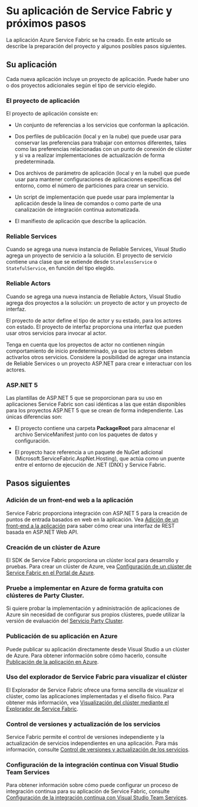 <properties
   pageTitle="Pasos siguientes de la creación del proyecto de Service Fabric | Microsoft Azure"
   description="Este artículo contiene vínculos a un conjunto de tareas básicas de desarrollo para Service Fabric"
   services="service-fabric"
   documentationCenter=".net"
   authors="seanmck"
   manager="timlt"
   editor=""/>

<tags
   ms.service="service-fabric"
   ms.devlang="dotNet"
   ms.topic="article"
   ms.tgt_pltfrm="NA"
   ms.workload="NA"
   ms.date="12/06/2015"
   ms.author="seanmck"/>

# Su aplicación de Service Fabric y próximos pasos
La aplicación Azure Service Fabric se ha creado. En este artículo se describe la preparación del proyecto y algunos posibles pasos siguientes.

## Su aplicación
Cada nueva aplicación incluye un proyecto de aplicación. Puede haber uno o dos proyectos adicionales según el tipo de servicio elegido.

### El proyecto de aplicación
El proyecto de aplicación consiste en:

- Un conjunto de referencias a los servicios que conforman la aplicación.

- Dos perfiles de publicación (local y en la nube) que puede usar para conservar las preferencias para trabajar con entornos diferentes, tales como las preferencias relacionadas con un punto de conexión de clúster y si va a realizar implementaciones de actualización de forma predeterminada.

- Dos archivos de parámetro de aplicación (local y en la nube) que puede usar para mantener configuraciones de aplicaciones específicas del entorno, como el número de particiones para crear un servicio.

- Un script de implementación que puede usar para implementar la aplicación desde la línea de comandos o como parte de una canalización de integración continua automatizada.

- El manifiesto de aplicación que describe la aplicación.

### Reliable Services
Cuando se agrega una nueva instancia de Reliable Services, Visual Studio agrega un proyecto de servicio a la solución. El proyecto de servicio contiene una clase que se extiende desde `StatelessService` o `StatefulService`, en función del tipo elegido.

### Reliable Actors
Cuando se agrega una nueva instancia de Reliable Actors, Visual Studio agrega dos proyectos a la solución: un proyecto de actor y un proyecto de interfaz.

El proyecto de actor define el tipo de actor y su estado, para los actores con estado. El proyecto de interfaz proporciona una interfaz que pueden usar otros servicios para invocar al actor.

Tenga en cuenta que los proyectos de actor no contienen ningún comportamiento de inicio predeterminado, ya que los actores deben activarlos otros servicios. Considere la posibilidad de agregar una instancia de Reliable Services o un proyecto ASP.NET para crear e interactuar con los actores.

### ASP.NET 5
Las plantillas de ASP.NET 5 que se proporcionan para su uso en aplicaciones Service Fabric son casi idénticas a las que están disponibles para los proyectos ASP.NET 5 que se crean de forma independiente. Las únicas diferencias son:

- El proyecto contiene una carpeta **PackageRoot** para almacenar el archivo ServiceManifest junto con los paquetes de datos y configuración.

- El proyecto hace referencia a un paquete de NuGet adicional (Microsoft.ServiceFabric.AspNet.Hosting), que actúa como un puente entre el entorno de ejecución de .NET (DNX) y Service Fabric.

## Pasos siguientes
### Adición de un front-end web a la aplicación
Service Fabric proporciona integración con ASP.NET 5 para la creación de puntos de entrada basados en web en la aplicación. Vea [Adición de un front-end a la aplicación][add-web-frontend] para saber cómo crear una interfaz de REST basada en ASP.NET Web API.

### Creación de un clúster de Azure
El SDK de Service Fabric proporciona un clúster local para desarrollo y pruebas. Para crear un clúster de Azure, vea [Configuración de un clúster de Service Fabric en el Portal de Azure][create-cluster-in-portal].

### Pruebe a implementar en Azure de forma gratuita con clústeres de Party Cluster.

Si quiere probar la implementación y administración de aplicaciones de Azure sin necesidad de configurar sus propios clústeres, puede utilizar la versión de evaluación del [Servicio Party Cluster](http://aka.ms/tryservicefabric).

### Publicación de su aplicación en Azure
Puede publicar su aplicación directamente desde Visual Studio a un clúster de Azure. Para obtener información sobre cómo hacerlo, consulte [Publicación de la aplicación en Azure][publish-app-to-azure].

### Uso del explorador de Service Fabric para visualizar el clúster
El Explorador de Service Fabric ofrece una forma sencilla de visualizar el clúster, como las aplicaciones implementadas y el diseño físico. Para obtener más información, vea [Visualización del clúster mediante el Explorador de Service Fabric][visualize-with-sfx].

### Control de versiones y actualización de los servicios
Service Fabric permite el control de versiones independiente y la actualización de servicios independientes en una aplicación. Para más información, consulte [Control de versiones y actualización de los servicios][app-upgrade-tutorial].

### Configuración de la integración continua con Visual Studio Team Services
Para obtener información sobre cómo puede configurar un proceso de integración continua para su aplicación de Service Fabric, consulte [Configuración de la integración continua con Visual Studio Team Services][ci-with-vso].



<!-- Links -->
[add-web-frontend]: service-fabric-add-a-web-frontend.md
[create-cluster-in-portal]: service-fabric-cluster-creation-via-portal.md
[publish-app-to-azure]: service-fabric-publish-app-remote-cluster.md
[visualize-with-sfx]: service-fabric-visualizing-your-cluster.md
[ci-with-vso]: service-fabric-set-up-continuous-integration.md
[reliable-services-webapi]: service-fabric-reliable-services-communication-webapi.md
[app-upgrade-tutorial]: service-fabric-application-upgrade-tutorial.md

<!---HONumber=AcomDC_0204_2016-->